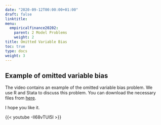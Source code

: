 ```yaml
---
date: "2020-09-12T00:00:00+01:00"
draft: false
linktitle:
menu:
  empiricalfinance20202:
    parent: 2 Model Problems
    weight: 2
title: Omitted Variable Bias
toc: true
type: docs
weight: 3
---
```


## Example of omitted variable bias

The video contains an example of the omitted variable bias problem. We use R and Stata to discuss this problem. You can download the necessary files from [here](https://doi.org/10.7910/DVN/Y8PHC8).

I hope you like it.

{{< youtube -Il68vTUI5I >}}



